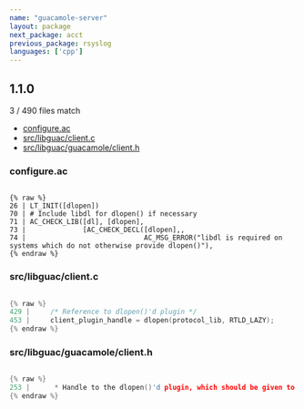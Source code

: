 ```yaml
---
name: "guacamole-server"
layout: package
next_package: acct
previous_package: rsyslog
languages: ['cpp']
---
```

## 1.1.0
3 / 490 files match

 - [configure.ac](#configureac)
 - [src/libguac/client.c](#srclibguacclientc)
 - [src/libguac/guacamole/client.h](#srclibguacguacamoleclienth)

### configure.ac

```

{% raw %}
26 | LT_INIT([dlopen])
70 | # Include libdl for dlopen() if necessary
71 | AC_CHECK_LIB([dl], [dlopen],
73 |              [AC_CHECK_DECL([dlopen],,
74 |                             AC_MSG_ERROR("libdl is required on systems which do not otherwise provide dlopen()"),
{% endraw %}

```
### src/libguac/client.c

```cpp

{% raw %}
429 |     /* Reference to dlopen()'d plugin */
453 |     client_plugin_handle = dlopen(protocol_lib, RTLD_LAZY);
{% endraw %}

```
### src/libguac/guacamole/client.h

```cpp

{% raw %}
253 |      * Handle to the dlopen()'d plugin, which should be given to dlclose() when
{% endraw %}

```
